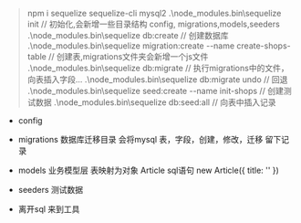 > npm i sequelize sequelize-cli mysql2
> .\node_modules\.bin\sequelize init // 初始化,会新增一些目录结构 config, migrations,models,seeders
> .\node_modules\.bin\sequelize db:create // 创建数据库
> .\node_modules\.bin\sequelize migration:create --name create-shops-table // 创建表,migrations文件夹会新增一个js文件
> .\node_modules\.bin\sequelize db:migrate // 执行migrations中的文件，向表插入字段...
> .\node_modules\.bin\sequelize db:migrate undo // 回退
> .\node_modules\.bin\sequelize seed:create --name init-shops // 创建测试数据
> .\node_modules\.bin\sequelize db:seed:all // 向表中插入记录 

- config
- migrations 数据库迁移目录
  会将mysql 表，字段，创建，修改，迁移 留下记录
- models 业务模型层
  表映射为对象
  Article
  sql语句
  new Article({ title: '' })
- seeders 
  测试数据

- 离开sql 来到工具